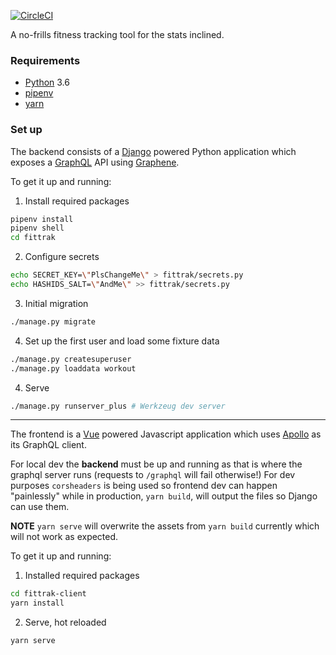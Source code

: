[![CircleCI](https://circleci.com/gh/tsoporan/fittrak/tree/master.svg?style=svg)](https://circleci.com/gh/tsoporan/fittrak/tree/master)

A no-frills fitness tracking tool for the stats inclined.

### Requirements

- [Python](https://www.python.org/) 3.6
- [pipenv](https://github.com/pypa/pipenv)
- [yarn](https://yarnpkg.com/en/)

### Set up

The backend consists of a [Django](https://www.djangoproject.com/) powered Python application which exposes a 
[GraphQL](https://graphql.org/learn/) API using [Graphene](http://graphene-python.org/).

To get it up and running:

1. Install required packages
```bash
pipenv install
pipenv shell
cd fittrak
```

2. Configure secrets
```bash
echo SECRET_KEY=\"PlsChangeMe\" > fittrak/secrets.py
echo HASHIDS_SALT=\"AndMe\" >> fittrak/secrets.py
```

3. Initial migration
```bash
./manage.py migrate
```

4. Set up the first user and load some fixture data
```bash
./manage.py createsuperuser
./manage.py loaddata workout
```

4. Serve
```bash
./manage.py runserver_plus # Werkzeug dev server
```

---

The frontend is a [Vue](https://vuejs.org/) powered Javascript application which uses [Apollo](https://www.apollographql.com/) as its GraphQL
client.

For local dev the **backend** must be up and running as that is where the graphql server runs (requests to
`/graphql` will fail otherwise!) For dev purposes `corsheaders` is being used so frontend dev can
happen "painlessly" while in production, `yarn build`, will output the files so Django can use them.

**NOTE** `yarn serve` will overwrite the assets from `yarn build` currently which will not work as
expected.

To get it up and running:

1. Installed required packages
```bash
cd fittrak-client
yarn install
```

2. Serve, hot reloaded
```bash
yarn serve
```
